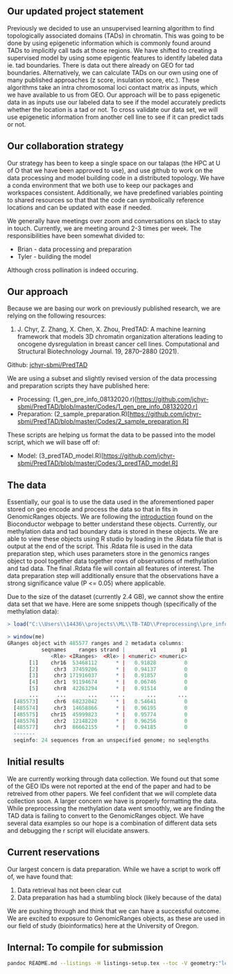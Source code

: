 ## Our updated project statement

Previously we decided to use an unsupervised learning algorithm to find topologically associated domains (TADs) in chromatin. This was going to be done by using epigenetic information which is commonly found around TADs to implicitly call tads at those regions. We have shifted to creating a supervised model by using some epigentic features to identify labeled data ie. tad boundaries. There is data out there already on GEO for tad boundaries. Alternatively, we can calculate TADs on our own using one of many published approaches (z score, insulation score, etc.). These algorithms take an intra chromosomal loci contact matrix as inputs, which we have available to us from GEO. Our approach will be to pass epigenetic data in as inputs use our labeled data to see if the model accurately predicts whether the location is a tad or not. To cross validate our data set, we will use epigenetic information from another cell line to see if it can predict tads or not.

## Our collaboration strategy

Our strategy has been to keep a single space on our talapas (the HPC at U of O that we have been approved to use), and use github to work on the data processing and model building code in a distributed topology. We have a conda environment that we both use to keep our packages and workspaces consistent. Additionally, we have predefined variables pointing to shared resources so that that the code can symbolically reference locations and can be updated with ease if needed. 

We generally have meetings over zoom and conversations on slack to stay in touch. Currently, we are meeting around 2-3 times per week. The responsibilities have been somewhat divided to:

* Brian - data processing and preparation
* Tyler - building the model

Although cross pollination is indeed occuring.

## Our approach

Because we are basing our work on previously published research, we are relying on the following resources:

1. J. Chyr, Z. Zhang, X. Chen, X. Zhou, PredTAD: A machine learning framework that models 3D chromatin organization alterations leading to oncogene dysregulation in breast cancer cell lines. Computational and Structural Biotechnology Journal. 19, 2870–2880 (2021).

Github: [jchyr-sbmi/PredTAD](https://github.com/jchyr-sbmi/PredTAD)

We are using a subset and slightly revised version of the data processing and preparation scripts they have published here:
* Processing: (1_gen_pre_info_08132020.r)[https://github.com/jchyr-sbmi/PredTAD/blob/master/Codes/1_gen_pre_info_08132020.r]
* Preparation: (2_sample_preparation.R)[https://github.com/jchyr-sbmi/PredTAD/blob/master/Codes/2_sample_preparation.R]

These scripts are helping us format the data to be passed into the model script, which we will base off of:
* Model: (3_predTAD_model.R)[https://github.com/jchyr-sbmi/PredTAD/blob/master/Codes/3_predTAD_model.R]

## The data

Essentially, our goal is to use the data used in the aforementioned paper stored on geo encode and process the data so that in fits in GenomicRanges objects. We are following the [introduction](https://bioconductor.org/packages/release/bioc/vignettes/GenomicRanges/inst/doc/GenomicRangesIntroduction.html) found on the Bioconductor webpage to better understand these objects. Currently, our methylation data and tad boundary data is stored in these objects. We are able to view these objects using R studio by loading in the .Rdata file that is output at the end of the script. This .Rdata file is used in the data preparation step, which uses parameters store in the genomics ranges object to pool together data together rows of observations of methylation and tad data. The final .Rdata file will contain all features of interest. The data preparation step will additionally ensure that the observations have a strong significance value (P <= 0.05) where applicable. 

Due to the size of the dataset (currently 2.4 GB), we cannot show the entire data set that we have. Here are some snippets though (specifically of the methylation data):

```r
> load("C:\\Users\\14436\\projects\\ML\\TB-TAD\\Preprocessing\\pre_info_08132020.Rdata")

> window(me)
GRanges object with 485577 ranges and 2 metadata columns:
           seqnames    ranges strand |        v1        p1
              <Rle> <IRanges>  <Rle> | <numeric> <numeric>
       [1]    chr16  53468112      * |   0.91828         0
       [2]     chr3  37459206      * |   0.94137         0
       [3]     chr3 171916037      * |   0.91857         0
       [4]     chr1  91194674      * |   0.06746         0
       [5]     chr8  42263294      * |   0.91514         0
       ...      ...       ...    ... .       ...       ...
  [485573]     chr6  68232042      * |   0.54641         0
  [485574]     chr3  14658866      * |   0.96195         0
  [485575]    chr15  45999823      * |   0.95774         0
  [485576]     chr2  12148220      * |   0.96256         0
  [485577]     chr3  86662155      * |   0.94185         0
  -------
  seqinfo: 24 sequences from an unspecified genome; no seqlengths
```

## Initial results

We are currently working through data collection. We found out that some of the GEO IDs were not reported at the end of the paper and had to be retreived from other papers. We feel confident that we will complete data collection soon. A larger concern we have is properly formatting the data. While preprocessing the methylation data went smoothly, we are finding the TAD data is failing to convert to the GenomicRanges object. We have several data examples so our hope is a combination of different data sets and debugging the r script will elucidate answers.

## Current reservations

Our largest concern is data preparation. While we have a script to work off of, we have found that:

1. Data retrieval has not been clear cut
2. Data preparation has had a stumbling block (likely because of the data)

We are pushing through and think that we can have a successful outcome. We are excited to exposure to GenomicRanges objects, as these are used in our field of study (bioinformatics) here at the University of Oregon.

## Internal: To compile for submission

```bash
pandoc README.md --listings -H listings-setup.tex --toc -V geometry:"left=1cm, top=1cm, right=1cm, bottom=2cm" -V fontsize=12pt --pdf-engine=xelatex -f markdown -t pdf -o tyler_brian_ML_progress.pdf --metadata title="TB-TAD" --metadata author="Tyler Collins, Brian Palmer"
```
